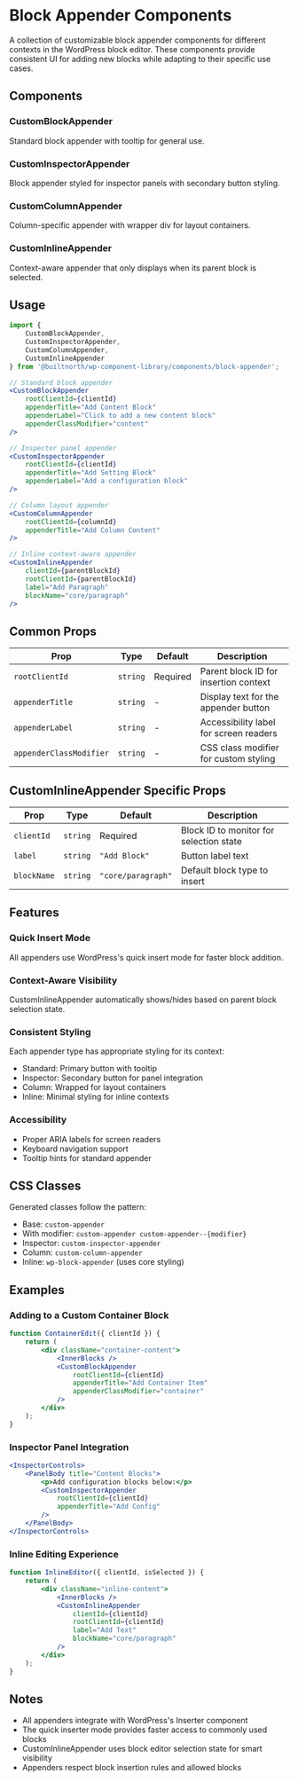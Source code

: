 # Block Appender Components

A collection of customizable block appender components for different contexts in the WordPress block editor. These components provide consistent UI for adding new blocks while adapting to their specific use cases.

## Components

### CustomBlockAppender
Standard block appender with tooltip for general use.

### CustomInspectorAppender
Block appender styled for inspector panels with secondary button styling.

### CustomColumnAppender
Column-specific appender with wrapper div for layout containers.

### CustomInlineAppender
Context-aware appender that only displays when its parent block is selected.

## Usage

```jsx
import { 
    CustomBlockAppender, 
    CustomInspectorAppender,
    CustomColumnAppender,
    CustomInlineAppender 
} from '@builtnorth/wp-component-library/components/block-appender';

// Standard block appender
<CustomBlockAppender
    rootClientId={clientId}
    appenderTitle="Add Content Block"
    appenderLabel="Click to add a new content block"
    appenderClassModifier="content"
/>

// Inspector panel appender
<CustomInspectorAppender
    rootClientId={clientId}
    appenderTitle="Add Setting Block"
    appenderLabel="Add a configuration block"
/>

// Column layout appender
<CustomColumnAppender
    rootClientId={columnId}
    appenderTitle="Add Column Content"
/>

// Inline context-aware appender
<CustomInlineAppender
    clientId={parentBlockId}
    rootClientId={parentBlockId}
    label="Add Paragraph"
    blockName="core/paragraph"
/>
```

## Common Props

| Prop | Type | Default | Description |
|------|------|---------|-------------|
| `rootClientId` | `string` | Required | Parent block ID for insertion context |
| `appenderTitle` | `string` | - | Display text for the appender button |
| `appenderLabel` | `string` | - | Accessibility label for screen readers |
| `appenderClassModifier` | `string` | - | CSS class modifier for custom styling |

## CustomInlineAppender Specific Props

| Prop | Type | Default | Description |
|------|------|---------|-------------|
| `clientId` | `string` | Required | Block ID to monitor for selection state |
| `label` | `string` | `"Add Block"` | Button label text |
| `blockName` | `string` | `"core/paragraph"` | Default block type to insert |

## Features

### Quick Insert Mode
All appenders use WordPress's quick insert mode for faster block addition.

### Context-Aware Visibility
CustomInlineAppender automatically shows/hides based on parent block selection state.

### Consistent Styling
Each appender type has appropriate styling for its context:
- Standard: Primary button with tooltip
- Inspector: Secondary button for panel integration
- Column: Wrapped for layout containers
- Inline: Minimal styling for inline contexts

### Accessibility
- Proper ARIA labels for screen readers
- Keyboard navigation support
- Tooltip hints for standard appender

## CSS Classes

Generated classes follow the pattern:
- Base: `custom-appender`
- With modifier: `custom-appender custom-appender--{modifier}`
- Inspector: `custom-inspector-appender`
- Column: `custom-column-appender`
- Inline: `wp-block-appender` (uses core styling)

## Examples

### Adding to a Custom Container Block
```jsx
function ContainerEdit({ clientId }) {
    return (
        <div className="container-content">
            <InnerBlocks />
            <CustomBlockAppender
                rootClientId={clientId}
                appenderTitle="Add Container Item"
                appenderClassModifier="container"
            />
        </div>
    );
}
```

### Inspector Panel Integration
```jsx
<InspectorControls>
    <PanelBody title="Content Blocks">
        <p>Add configuration blocks below:</p>
        <CustomInspectorAppender
            rootClientId={clientId}
            appenderTitle="Add Config"
        />
    </PanelBody>
</InspectorControls>
```

### Inline Editing Experience
```jsx
function InlineEditor({ clientId, isSelected }) {
    return (
        <div className="inline-content">
            <InnerBlocks />
            <CustomInlineAppender
                clientId={clientId}
                rootClientId={clientId}
                label="Add Text"
                blockName="core/paragraph"
            />
        </div>
    );
}
```

## Notes

- All appenders integrate with WordPress's Inserter component
- The quick inserter mode provides faster access to commonly used blocks
- CustomInlineAppender uses block editor selection state for smart visibility
- Appenders respect block insertion rules and allowed blocks